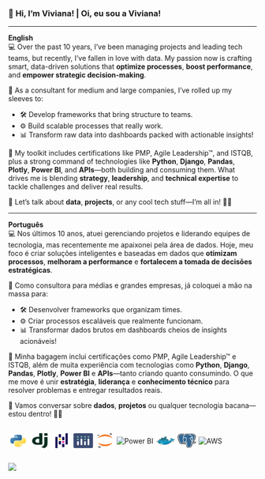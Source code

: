 ### 🌟 **Hi, I’m Viviana! | Oi, eu sou a Viviana!**

---

**English**  
💻 Over the past 10 years, I’ve been managing projects and leading tech teams, but recently, I’ve fallen in love with data. My passion now is crafting smart, data-driven solutions that **optimize processes**, **boost performance**, and **empower strategic decision-making**.  

🚀 As a consultant for medium and large companies, I’ve rolled up my sleeves to:  
- 🛠️ Develop frameworks that bring structure to teams.  
- ⚙️ Build scalable processes that really work.  
- 📊 Transform raw data into dashboards packed with actionable insights!  

💼 My toolkit includes certifications like PMP, Agile Leadership™, and ISTQB, plus a strong command of technologies like **Python**, **Django**, **Pandas**, **Plotly**, **Power BI**, and **APIs**—both building and consuming them. What drives me is blending **strategy**, **leadership**, and **technical expertise** to tackle challenges and deliver real results.  

💬 Let’s talk about **data**, **projects**, or any cool tech stuff—I’m all in! 🚀✨  

---

**Português**  
💻 Nos últimos 10 anos, atuei gerenciando projetos e liderando equipes de tecnologia, mas recentemente me apaixonei pela área de dados. Hoje, meu foco é criar soluções inteligentes e baseadas em dados que **otimizam processos**, **melhoram a performance** e **fortalecem a tomada de decisões estratégicas**.  

🚀 Como consultora para médias e grandes empresas, já coloquei a mão na massa para:  
- 🛠️ Desenvolver frameworks que organizam times.  
- ⚙️ Criar processos escaláveis que realmente funcionam.  
- 📊 Transformar dados brutos em dashboards cheios de insights acionáveis!  

💼 Minha bagagem inclui certificações como PMP, Agile Leadership™ e ISTQB, além de muita experiência com tecnologias como **Python**, **Django**, **Pandas**, **Plotly**, **Power BI** e **APIs**—tanto criando quanto consumindo. O que me move é unir **estratégia**, **liderança** e **conhecimento técnico** para resolver problemas e entregar resultados reais.  

💬 Vamos conversar sobre **dados**, **projetos** ou qualquer tecnologia bacana—estou dentro! 🚀✨

<div style="display: inline_block"><br>
  <img align="center" alt="Python" height="30" width="40" src="https://raw.githubusercontent.com/devicons/devicon/master/icons/python/python-original.svg">
  <img align="center" alt="Django" height="30" width="40" src="https://raw.githubusercontent.com/devicons/devicon/master/icons/django/django-plain.svg">
  <img align="center" alt="Pandas" height="30" width="40" src="https://github.com/devicons/devicon/blob/master/icons/pandas/pandas-original.svg">
  <img align="center" alt="Plotly" height="30" width="40" src="https://raw.githubusercontent.com/devicons/devicon/master/icons/plotly/plotly-original.svg">
  <img align="center" alt="Jupyter" height="30" width="40" src="https://raw.githubusercontent.com/devicons/devicon/master/icons/jupyter/jupyter-original.svg">
  <img align="center" alt="Power BI" height="30" width="40" src="https://upload.wikimedia.org/wikipedia/commons/c/cf/New_Power_BI_Logo.svg">
  <img align="center" alt="Docker" height="30" width="40" src="https://raw.githubusercontent.com/devicons/devicon/master/icons/docker/docker-original.svg">
  <img align="center" alt="PostgreSQL" height="30" width="40" src="https://raw.githubusercontent.com/devicons/devicon/master/icons/postgresql/postgresql-original.svg">
  <img align="center" alt="AWS" height="30" width="40" src="https://upload.wikimedia.org/wikipedia/commons/9/93/Amazon_Web_Services_Logo.svg">


</div>


  
  ##
 
<div> 
  <a href="https://www.linkedin.com/in/viviana-de-oliveira-90b04422/" target="_blank"><img src="https://img.shields.io/badge/-LinkedIn-%230077B5?style=for-the-badge&logo=linkedin&logoColor=white" target="_blank"></a> 
</div>
